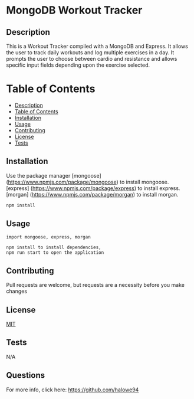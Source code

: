 
# MongoDB Workout Tracker

## Description

This is a Workout Tracker compiled with a MongoDB and Express. It allows the user to track daily workouts and log multiple exercises in a day. It prompts the user to choose between cardio and resistance and allows specific input fields depending upon the exercise selected. 

# Table of Contents
* [Description](#Description)
* [Table of Contents](#Table-Of-Contents)
* [Installation](#Installation)
* [Usage](#Usage)
* [Contributing](#Contributing)
* [License](#License)
* [Tests](#Tests)

## Installation

Use the package manager 
[mongoose] (https://www.npmjs.com/package/mongoose) to install mongoose.
[express] (https://www.npmjs.com/package/express) to install express.
 [morgan] (https://www.npmjs.com/package/morgan) to install morgan.

```bash
npm install
```

## Usage

```mongoose, express, morgan
import mongoose, express, morgan

npm install to install dependencies, 
npm run start to open the application

```

## Contributing
Pull requests are welcome, but requests are a necessity before you make changes

## License
[MIT](https://mit-license.org/)

## Tests
N/A

## Questions

For more info, click here:
https://github.com/halowe94